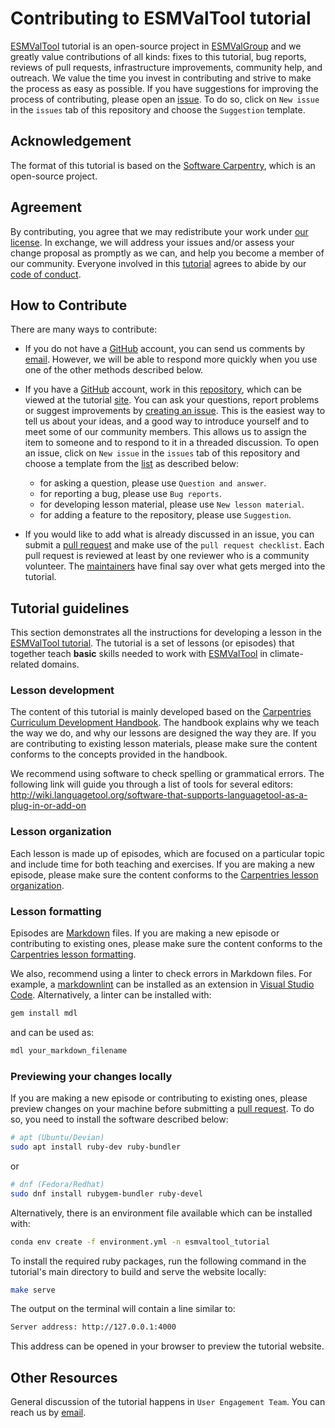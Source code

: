# Contributing to ESMValTool tutorial

[ESMValTool][tutorial-site] tutorial is an open-source project in [ESMValGroup][ESMValTool-site] and we greatly value contributions of all kinds: fixes to this tutorial, bug reports, reviews of pull requests, infrastructure improvements, community help, and outreach. We value the time you invest in contributing and strive to make the process as easy as possible. If you have suggestions for improving the process of contributing, please open an [issue][issues]. To do so, click on `New issue` in the `issues` tab of this repository and choose the `Suggestion` template.

## Acknowledgement

The format of this tutorial is based on the [Software Carpentry][swc-site], which is an open-source project.

## Agreement

By contributing, you agree that we may redistribute your work under [our license](LICENSE.md).
In exchange, we will address your issues and/or assess your change proposal as promptly as we can, and help you become a member of our community.
Everyone involved in this [tutorial](tutorial-repo) agrees to abide by our [code of conduct](CODE_OF_CONDUCT.md).

## How to Contribute

There are many ways to contribute:

* If you do not have a [GitHub][github] account,
you can send us comments by [email][email].
However,
we will be able to respond more quickly when you use one of the other methods described below.

* If you have a [GitHub][github] account, work in this [repository][tutorial-repo],
which can be viewed at the tutorial [site][tutorial-site].
You can ask your questions, report problems or suggest improvements by [creating an issue][issues].
This is the easiest way to tell us about your ideas, and a good way to introduce yourself
and to meet some of our community members.
This allows us to assign the item to someone and to respond to it in a threaded discussion.
To open an issue, click on `New issue` in the `issues` tab of this repository and choose a template from the [list](https://github.com/ESMValGroup/tutorial/issues/new/choose) as described below:
  * for asking a question, please use `Question and answer`.
  * for reporting a bug, please use `Bug reports`.
  * for developing lesson material, please use `New lesson material`.
  * for adding a feature to the repository, please use `Suggestion`.

* If you would like to add what is already discussed in an issue,
you can submit a [pull request][PR] and make use of the `pull request checklist`.
Each pull request is reviewed at least by one reviewer who is a community volunteer.
The [maintainers][tutorial-maintainers] have final say over what gets merged into the tutorial.

## Tutorial guidelines

This section demonstrates all the instructions for developing a lesson in the [ESMValTool tutorial][tutorial-site].
The tutorial is a set of lessons (or episodes) that together teach **basic** skills needed to work with [ESMValTool][ESMValTool-site] in climate-related domains.

### Lesson development

The content of this tutorial is mainly developed based on the [Carpentries Curriculum Development Handbook][swc-handbook]. The handbook explains why we teach the way we do, and why our lessons are designed the way they are.
If you are contributing to existing lesson materials, please make sure the content conforms to the concepts provided in the handbook.

We recommend using software to check spelling or grammatical errors.
The following link will guide you through a list of tools for several editors:
<http://wiki.languagetool.org/software-that-supports-languagetool-as-a-plug-in-or-add-on>

### Lesson organization

Each lesson is made up of episodes, which are focused on a particular topic and include time for both teaching and exercises. If you are making a new episode, please make sure the content conforms to the [Carpentries lesson organization][swc-lesson-organization].

### Lesson formatting

Episodes are [Markdown](https://en.wikipedia.org/wiki/Markdown) files. If you are making a new episode or contributing to existing ones, please make sure the content conforms to the [Carpentries lesson formatting][swc-lesson-formatting].

We also, recommend using a linter to check errors in Markdown files.
For example, a [markdownlint](https://marketplace.visualstudio.com/items?itemName=DavidAnson.vscode-markdownlint) can be installed as an extension in [Visual Studio Code](https://code.visualstudio.com/).
Alternatively, a linter can be installed with:

```bash
gem install mdl
```

and can be used as:

```bash
mdl your_markdown_filename
```

### Previewing your changes locally

If you are making a new episode or contributing to existing ones,
please preview changes on your machine before submitting a [pull request][PR].
To do so, you need to install the software described below:

```bash
# apt (Ubuntu/Devian)
sudo apt install ruby-dev ruby-bundler
```

or

```bash
# dnf (Fedora/Redhat)
sudo dnf install rubygem-bundler ruby-devel
```

Alternatively, there is an environment file available which can be installed with:

```bash
conda env create -f environment.yml -n esmvaltool_tutorial
```

To install the required ruby packages, run the following command in the tutorial's
main directory to build and serve the website locally:

```bash
make serve
```

The output on the terminal will contain a line similar to:

```bash
Server address: http://127.0.0.1:4000
```

This address can be opened in your browser to preview the tutorial website.

## Other Resources

General discussion of the tutorial happens in `User Engagement Team`.
You can reach us by [email][email].

[email]: mailto:TODO_FIX_ME
[ESMValTool-site]: https://www.esmvaltool.org/
[tutorial-repo]: https://esmvalgroup.github.io/tutorial/
[tutorial-site]: https://esmvalgroup.github.io/tutorial
[tutorial-maintainers]: https://github.com/ESMValGroup/tutorial#maintainers
[github]: https://github.com
[issues]: https://github.com/ESMValGroup/tutorial/issues
[PR]: https://github.com/ESMValGroup/tutorial/pulls
[swc-site]: https://software-carpentry.org/
[swc-handbook]: https://carpentries.github.io/curriculum-development/
[swc-lesson-organization]: https://carpentries.github.io/lesson-example/03-organization/index.html
[swc-lesson-formatting]: https://carpentries.github.io/lesson-example/04-formatting/index.html
[ea-site]: https://github.com/escience-academy
